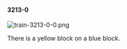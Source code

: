 #### 3213-0
![train-3213-0-0.png](https://github.com/lil-lab/nlvr/raw/master/nlvr/train/images/20/train-3213-0-0.png "train-3213-0-0.png")

There is a yellow block on a blue block.